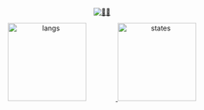 <p align=center>
   <a href="https://cheng-dx.github.io/new-page/">
      <img title="🐰🐰" src="https://s1.ax1x.com/2022/04/05/qLiWtI.png" />
   </a>
</p>

<div align=center>
   <div>
      <a href="https://github.com/anuraghazra/github-readme-stats">
         <img style="height: 10rem;margin-right: 60px" src="https://github-readme-stats.vercel.app/api/top-langs/?username=Cheng-DX&layout=compact&theme=prussian&hide=html,css" alt="langs" />
      </a>
      <a href="https://github.com/anuraghazra/github-readme-stats">
         <img style="height: 10rem" src="https://github-readme-stats.vercel.app/api?username=Cheng-DX&show_icons=true&theme=prussian&hide=issues&count_private=true" alt="states" />
      </a>
   </div>
</div>

